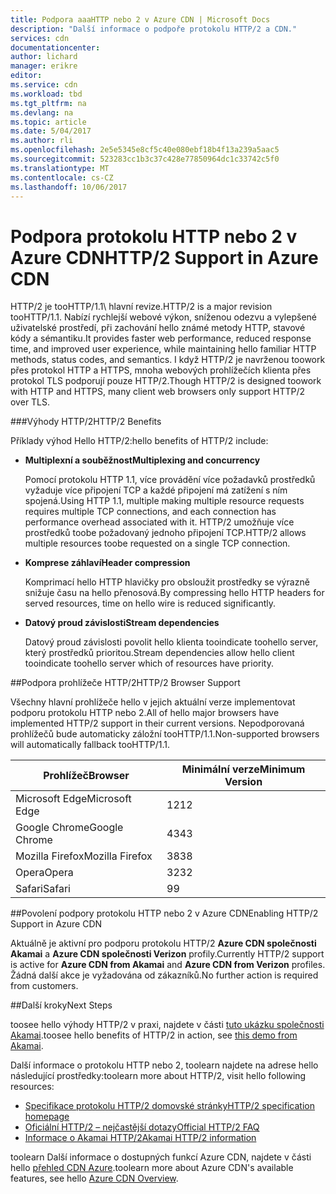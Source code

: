 ```yaml
---
title: Podpora aaaHTTP nebo 2 v Azure CDN | Microsoft Docs
description: "Další informace o podpoře protokolu HTTP/2 a CDN."
services: cdn
documentationcenter: 
author: lichard
manager: erikre
editor: 
ms.service: cdn
ms.workload: tbd
ms.tgt_pltfrm: na
ms.devlang: na
ms.topic: article
ms.date: 5/04/2017
ms.author: rli
ms.openlocfilehash: 2e5e5345e8cf5c40e080ebf18b4f13a239a5aac5
ms.sourcegitcommit: 523283cc1b3c37c428e77850964dc1c33742c5f0
ms.translationtype: MT
ms.contentlocale: cs-CZ
ms.lasthandoff: 10/06/2017
---
```

# <a name="http2-support-in-azure-cdn"></a><span data-ttu-id="c534a-103">Podpora protokolu HTTP nebo 2 v Azure CDN</span><span class="sxs-lookup"><span data-stu-id="c534a-103">HTTP/2 Support in Azure CDN</span></span>

<span data-ttu-id="c534a-104">HTTP/2 je tooHTTP/1.1\ hlavní revize.</span><span class="sxs-lookup"><span data-stu-id="c534a-104">HTTP/2 is a major revision tooHTTP/1.1\.</span></span> <span data-ttu-id="c534a-105">Nabízí rychlejší webové výkon, sníženou odezvu a vylepšené uživatelské prostředí, při zachování hello známé metody HTTP, stavové kódy a sémantiku.</span><span class="sxs-lookup"><span data-stu-id="c534a-105">It provides faster web performance, reduced response time, and improved user experience, while maintaining hello familiar HTTP methods, status codes, and semantics.</span></span> <span data-ttu-id="c534a-106">I když HTTP/2 je navrženou toowork přes protokol HTTP a HTTPS, mnoha webových prohlížečích klienta přes protokol TLS podporují pouze HTTP/2.</span><span class="sxs-lookup"><span data-stu-id="c534a-106">Though HTTP/2 is designed toowork with HTTP and HTTPS, many client web browsers only support HTTP/2 over TLS.</span></span>

###<a name="http2-benefits"></a><span data-ttu-id="c534a-107">Výhody HTTP/2</span><span class="sxs-lookup"><span data-stu-id="c534a-107">HTTP/2 Benefits</span></span>

<span data-ttu-id="c534a-108">Příklady výhod Hello HTTP/2:</span><span class="sxs-lookup"><span data-stu-id="c534a-108">hello benefits of HTTP/2 include:</span></span>

*   <span data-ttu-id="c534a-109">**Multiplexní a souběžnost**</span><span class="sxs-lookup"><span data-stu-id="c534a-109">**Multiplexing and concurrency**</span></span>

    <span data-ttu-id="c534a-110">Pomocí protokolu HTTP 1.1, více provádění více požadavků prostředků vyžaduje více připojení TCP a každé připojení má zatížení s ním spojená.</span><span class="sxs-lookup"><span data-stu-id="c534a-110">Using HTTP 1.1, multiple making multiple resource requests requires multiple TCP connections, and each connection has performance overhead associated with it.</span></span> <span data-ttu-id="c534a-111">HTTP/2 umožňuje více prostředků toobe požadovaný jednoho připojení TCP.</span><span class="sxs-lookup"><span data-stu-id="c534a-111">HTTP/2 allows multiple resources toobe requested on a single TCP connection.</span></span>

*   <span data-ttu-id="c534a-112">**Komprese záhlaví**</span><span class="sxs-lookup"><span data-stu-id="c534a-112">**Header compression**</span></span>

    <span data-ttu-id="c534a-113">Komprimací hello HTTP hlavičky pro obsloužit prostředky se výrazně snižuje času na hello přenosová.</span><span class="sxs-lookup"><span data-stu-id="c534a-113">By compressing hello HTTP headers for served resources, time on hello wire is reduced significantly.</span></span>

*   <span data-ttu-id="c534a-114">**Datový proud závislosti**</span><span class="sxs-lookup"><span data-stu-id="c534a-114">**Stream dependencies**</span></span>

    <span data-ttu-id="c534a-115">Datový proud závislosti povolit hello klienta tooindicate toohello server, který prostředků prioritou.</span><span class="sxs-lookup"><span data-stu-id="c534a-115">Stream dependencies allow hello client tooindicate toohello server which of resources have priority.</span></span>


##<a name="http2-browser-support"></a><span data-ttu-id="c534a-116">Podpora prohlížeče HTTP/2</span><span class="sxs-lookup"><span data-stu-id="c534a-116">HTTP/2 Browser Support</span></span>

<span data-ttu-id="c534a-117">Všechny hlavní prohlížeče hello v jejich aktuální verze implementovat podporu protokolu HTTP nebo 2.</span><span class="sxs-lookup"><span data-stu-id="c534a-117">All of hello major browsers have implemented HTTP/2 support in their current versions.</span></span> <span data-ttu-id="c534a-118">Nepodporovaná prohlížečů bude automaticky záložní tooHTTP/1.1.</span><span class="sxs-lookup"><span data-stu-id="c534a-118">Non-supported browsers will automatically fallback tooHTTP/1.1.</span></span>

|<span data-ttu-id="c534a-119">Prohlížeč</span><span class="sxs-lookup"><span data-stu-id="c534a-119">Browser</span></span>|<span data-ttu-id="c534a-120">Minimální verze</span><span class="sxs-lookup"><span data-stu-id="c534a-120">Minimum Version</span></span>|
|-------------|------------|
|<span data-ttu-id="c534a-121">Microsoft Edge</span><span class="sxs-lookup"><span data-stu-id="c534a-121">Microsoft Edge</span></span>| <span data-ttu-id="c534a-122">12</span><span class="sxs-lookup"><span data-stu-id="c534a-122">12</span></span>|
|<span data-ttu-id="c534a-123">Google Chrome</span><span class="sxs-lookup"><span data-stu-id="c534a-123">Google Chrome</span></span>| <span data-ttu-id="c534a-124">43</span><span class="sxs-lookup"><span data-stu-id="c534a-124">43</span></span>|
|<span data-ttu-id="c534a-125">Mozilla Firefox</span><span class="sxs-lookup"><span data-stu-id="c534a-125">Mozilla Firefox</span></span>| <span data-ttu-id="c534a-126">38</span><span class="sxs-lookup"><span data-stu-id="c534a-126">38</span></span>|
|<span data-ttu-id="c534a-127">Opera</span><span class="sxs-lookup"><span data-stu-id="c534a-127">Opera</span></span>| <span data-ttu-id="c534a-128">32</span><span class="sxs-lookup"><span data-stu-id="c534a-128">32</span></span>|
|<span data-ttu-id="c534a-129">Safari</span><span class="sxs-lookup"><span data-stu-id="c534a-129">Safari</span></span>| <span data-ttu-id="c534a-130">9</span><span class="sxs-lookup"><span data-stu-id="c534a-130">9</span></span>|

##<a name="enabling-http2-support-in-azure-cdn"></a><span data-ttu-id="c534a-131">Povolení podpory protokolu HTTP nebo 2 v Azure CDN</span><span class="sxs-lookup"><span data-stu-id="c534a-131">Enabling HTTP/2 Support in Azure CDN</span></span>

<span data-ttu-id="c534a-132">Aktuálně je aktivní pro podporu protokolu HTTP/2 **Azure CDN společnosti Akamai** a **Azure CDN společnosti Verizon** profily.</span><span class="sxs-lookup"><span data-stu-id="c534a-132">Currently HTTP/2 support is active for **Azure CDN from Akamai** and **Azure CDN from Verizon** profiles.</span></span> <span data-ttu-id="c534a-133">Žádná další akce je vyžadována od zákazníků.</span><span class="sxs-lookup"><span data-stu-id="c534a-133">No further action is required from customers.</span></span>

##<a name="next-steps"></a><span data-ttu-id="c534a-134">Další kroky</span><span class="sxs-lookup"><span data-stu-id="c534a-134">Next Steps</span></span>

<span data-ttu-id="c534a-135">toosee hello výhody HTTP/2 v praxi, najdete v části [tuto ukázku společnosti Akamai](https://http2.akamai.com/demo).</span><span class="sxs-lookup"><span data-stu-id="c534a-135">toosee hello benefits of HTTP/2 in action, see [this demo from Akamai](https://http2.akamai.com/demo).</span></span>

<span data-ttu-id="c534a-136">Další informace o protokolu HTTP nebo 2, toolearn najdete na adrese hello následující prostředky:</span><span class="sxs-lookup"><span data-stu-id="c534a-136">toolearn more about HTTP/2, visit hello following resources:</span></span>

*   [<span data-ttu-id="c534a-137">Specifikace protokolu HTTP/2 domovské stránky</span><span class="sxs-lookup"><span data-stu-id="c534a-137">HTTP/2 specification homepage</span></span>](https://http2.github.io/)
*   [<span data-ttu-id="c534a-138">Oficiální HTTP/2 – nejčastější dotazy</span><span class="sxs-lookup"><span data-stu-id="c534a-138">Official HTTP/2 FAQ</span></span>](https://http2.github.io/faq/)
*   [<span data-ttu-id="c534a-139">Informace o Akamai HTTP/2</span><span class="sxs-lookup"><span data-stu-id="c534a-139">Akamai HTTP/2 information</span></span>](https://http2.akamai.com/)

<span data-ttu-id="c534a-140">toolearn Další informace o dostupných funkcí Azure CDN, najdete v části hello [přehled CDN Azure](https://azure.microsoft.com/documentation/articles/cdn-overview/).</span><span class="sxs-lookup"><span data-stu-id="c534a-140">toolearn more about Azure CDN's available features, see hello [Azure CDN Overview](https://azure.microsoft.com/documentation/articles/cdn-overview/).</span></span>
